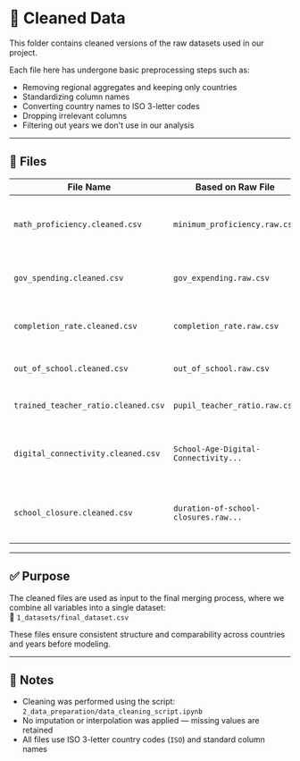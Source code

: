 # 🧹 Cleaned Data

This folder contains cleaned versions of the raw datasets used in our project.

Each file here has undergone basic preprocessing steps such as:

- Removing regional aggregates and keeping only countries
- Standardizing column names
- Converting country names to ISO 3-letter codes
- Dropping irrelevant columns
- Filtering out years we don't use in our analysis

---

## 📁 Files

| File Name                           | Based on Raw File                    | Description                                      |
|------------------------------------|--------------------------------------|--------------------------------------------------|
| `math_proficiency.cleaned.csv`     | `minimum_proficiency.raw.csv`        | Cleaned math proficiency data (2019, 2023 only) |
| `gov_spending.cleaned.csv`         | `gov_expending.raw.csv`              | Cleaned gov education spending data             |
| `completion_rate.cleaned.csv`      | `completion_rate.raw.csv`            | Cleaned primary completion rates                |
| `out_of_school.cleaned.csv`        | `out_of_school.raw.csv`              | Cleaned out-of-school rates                     |
| `trained_teacher_ratio.cleaned.csv`| `pupil_teacher_ratio.raw.csv`        | Cleaned teacher quality data                    |
| `digital_connectivity.cleaned.csv` | `School-Age-Digital-Connectivity...` | Filtered for primary level + standardized ISO   |
| `school_closure.cleaned.csv`       | `duration-of-school-closures.raw...` | Filtered, summarized school closure durations   |

---

## ✅ Purpose

The cleaned files are used as input to the final merging process, where we combine all variables into a single dataset:  
📄 `1_datasets/final_dataset.csv`

These files ensure consistent structure and comparability across countries and years before modeling.

---

## 📌 Notes

- Cleaning was performed using the script: `2_data_preparation/data_cleaning_script.ipynb`
- No imputation or interpolation was applied — missing values are retained
- All files use ISO 3-letter country codes (`ISO`) and standard column names
